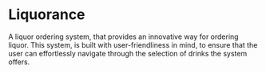  # Liquorance
 
A liquor ordering system, that provides an innovative way for ordering liquor. This system, is built with user-friendliness in mind, to ensure that the user can effortlessly navigate through the selection of drinks the system offers.